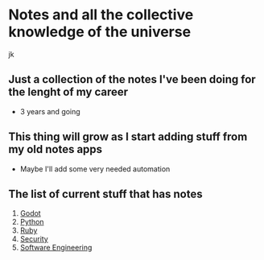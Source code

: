 # Notes and all the collective knowledge of the universe

jk

## Just a collection of the notes I've been doing for the lenght of my career

+ 3 years and going

## This thing will grow as I start adding stuff from my old notes apps

+ Maybe I'll add some very needed automation

## The list of current stuff that has notes

1. [Godot](./Godot/Index.md)
1. [Python](./Python/Index.md)
1. [Ruby](./Ruby/Index.md)
1. [Security](./Security/Index.md)
1. [Software Engineering](./Software_Engineering/Index.md)
